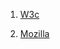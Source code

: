 1. [W3c](http://www.w3schools.com/Css/css_pseudo_classes.asp)

2. [Mozilla](https://developer.mozilla.org/en-US/docs/Web/CSS/Pseudo-classes)